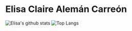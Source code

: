 # Elisa Claire Alemán Carreón

![Elisa's github stats](https://github-readme-stats.vercel.app/api?username=elisa-aleman&show_icons=true&theme=synthwave&hide=issues)
![Top Langs](https://github-readme-stats.vercel.app/api/top-langs/?username=elisa-aleman&layout=compact&show_icons=true&theme=synthwave)

<!--
**elisa-aleman/elisa-aleman** is a ✨ _special_ ✨ repository because its `README.md` (this file) appears on your GitHub profile.

Here are some ideas to get you started:

- 🔭 I’m currently working on ...
- 🌱 I’m currently learning ...
- 👯 I’m looking to collaborate on ...
- 🤔 I’m looking for help with ...
- 💬 Ask me about ...
- 📫 How to reach me: ...
- 😄 Pronouns: ...
- ⚡ Fun fact: ...
-->
